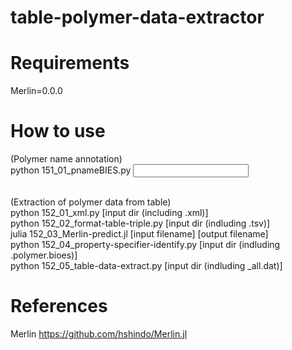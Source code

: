 # table-polymer-data-extractor


# Requirements
Merlin=0.0.0


# How to use
(Polymer name annotation)  
python 151_01_pnameBIES.py <input dir>  

<br>
(Extraction of polymer data from table)<br>
python 152_01_xml.py [input dir (including .xml)]<br>
python 152_02_format-table-triple.py [input dir (indluding .tsv)]<br>
julia 152_03_Merlin-predict.jl [input filename] [output filename]<br>
python 152_04_property-specifier-identify.py [input dir (indluding .polymer.bioes)]<br>
python 152_05_table-data-extract.py [input dir (indluding _all.dat)]<br>


# References
Merlin
https://github.com/hshindo/Merlin.jl
